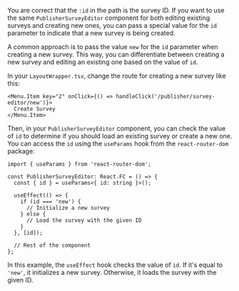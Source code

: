 You are correct that the `:id` in the path is the survey ID. If you want to use the same `PublisherSurveyEditor` component for both editing existing surveys and creating new ones, you can pass a special value for the `id` parameter to indicate that a new survey is being created.

A common approach is to pass the value `new` for the `id` parameter when creating a new survey. This way, you can differentiate between creating a new survey and editing an existing one based on the value of `id`.

In your `LayoutWrapper.tsx`, change the route for creating a new survey like this:

```tsx
<Menu.Item key="2" onClick={() => handleClick('/publisher/survey-editor/new')}>
  Create Survey
</Menu.Item>
```

Then, in your `PublisherSurveyEditor` component, you can check the value of `id` to determine if you should load an existing survey or create a new one. You can access the `id` using the `useParams` hook from the `react-router-dom` package:

```tsx
import { useParams } from 'react-router-dom';

const PublisherSurveyEditor: React.FC = () => {
  const { id } = useParams<{ id: string }>();

  useEffect(() => {
    if (id === 'new') {
      // Initialize a new survey
    } else {
      // Load the survey with the given ID
    }
  }, [id]);

  // Rest of the component
};
```

In this example, the `useEffect` hook checks the value of `id`. If it's equal to `'new'`, it initializes a new survey. Otherwise, it loads the survey with the given ID.